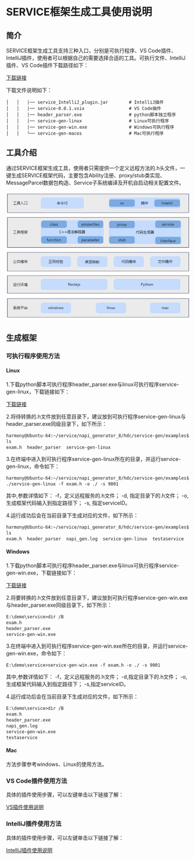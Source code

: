 # SERVICE框架生成工具使用说明
## 简介

SERVICE框架生成工具支持三种入口，分别是可执行程序、VS Code插件、IntelliJ插件，使用者可以根据自己的需要选择合适的工具。可执行文件、IntelliJ插件、VS Code插件下载路径如下：

[下载链接](暂无)

下载文件说明如下：

	│   │   |── service_IntelliJ_plugin.jar        # IntelliJ插件
	│   │   |── service-0.0.1.vsix                 # VS Code插件
	│   │   |── header_parser.exe                  # python脚本独立程序
	│   │   |── service-gen-linux                  # Linux可执行程序 
	│   │   |── service-gen-win.exe                # Windows可执行程序    
	│   │   └── service-gen-macos                  # Mac可执行程序                

## 工具介绍

通过SERVICE框架生成工具，使用者只需提供一个定义远程方法的.h头文件，一键生成SERVICE框架代码，主要包含Ability注册、proxy/stub类实现、MessageParcel数据包构造、Service子系统编译及开机自启动相关配置文件。

![](../figures/pic-service-frm.png)

## 生成框架

### 可执行程序使用方法
#### Linux

1.下载python脚本可执行程序header_parser.exe与linux可执行程序service-gen-linux，下载链接如下：

[下载链接](暂无)

2.将待转换的.h文件放到任意目录下，建议放到可执行程序service-gen-linux与header_parser.exe同级目录下，如下所示：

	harmony@Ubuntu-64:~/service/napi_generator_8/hdc/service-gen/examples$ ls
	exam.h  header_parser  service-gen-linux

3.在终端中进入到可执行程序service-gen-linux所在的目录，并运行service-gen-linux，命令如下：

	harmony@Ubuntu-64:~/service/napi_generator_8/hdc/service-gen/examples$ ./service-gen-linux -f exam.h -o ./ -s 9001 

其中,参数详情如下：
  -f，定义远程服务的.h文件；
  -d, 指定目录下的.h文件；
  -o, 生成框架代码输入到指定路径下；
  -s, 指定serviceID。

4.运行成功后会在当前目录下生成对应的文件，如下所示：

	harmony@Ubuntu-64:~/service/napi_generator_8/hdc/service-gen/examples$ ls
	exam.h  header_parser  napi_gen.log  service-gen-linux  testaservice

#### Windows

1.下载python脚本可执行程序header_parser.exe与linux可执行程序service-gen-win.exe，下载链接如下：

[下载链接](暂无)

2.将要转换的.h文件放到任意目录下，建议放到可执行程序service-gen-win.exe与header_parser.exe同级目录下，如下所示：

	E:\demo\service>dir /B
	exam.h
	header_parser.exe
	service-gen-win.exe

3.在终端中进入到可执行程序service-gen-win.exe所在的目录，并运行service-gen-win.exe，命令如下：

	E:\demo\service>service-gen-win.exe -f exam.h -o ./ -s 9001 

其中,参数详情如下：
  -f，定义远程服务的.h文件；
  -d,指定目录下的.h文件；
  -o,生成框架代码输入到指定路径下；
  -s,指定serviceID。

4.运行成功后会在当前目录下生成对应的文件，如下所示：

	E:\demo\service>dir /B
	exam.h
	header_parser.exe
	napi_gen.log
	service-gen-win.exe
	testaservice

#### Mac

方法步骤参考windows、Linux的使用方法。

### VS Code插件使用方法

具体的插件使用步骤，可以左键单击以下链接了解：

[VS插件使用说明](https://gitee.com/openharmony/napi_generator/tree/master/hdc/service/service_vs_plugin/docs/INSTRUCTION_ZH.md)

### IntelliJ插件使用方法

具体的插件使用步骤，可以左键单击以下链接了解：

[IntelliJ插件使用说明](https://gitee.com/openharmony/napi_generator/tree/master/hdc/service/service_IntelliJ_plugin/docs/INSTRUCTION_ZH.md)